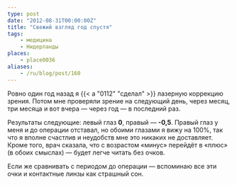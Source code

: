 ```yaml
---
type: post
date: "2012-08-31T00:00:00Z"
title: "Свежий взгляд год спустя"
tags:
    - медицина
    - Нидерланды
places:
    - place0036
aliases:
    - /ru/blog/post/160
---
```


Ровно один год назад я {{< a "0112" "сделал" >}} лазерную коррекцию зрения. Потом мне проверяли зрение на следующий день, через месяц, три месяца и вот вчера — через год — в последний раз.

<!--more-->

Результаты следующие: левый глаз **0**, правый — **-0,5**. Правый глаз у меня и до операции отставал, но обоими глазами я вижу на 100%, так что я вполне счастлив и неудобств мне это никаких не доставляет. Кроме того, врач сказала, что с возрастом «минус» перейдёт в «плюс» (в обоих смыслах) — будет легче читать без очков.

Если же сравнивать с периодом до операции — вспоминаю все эти очки и контактные линзы как страшный сон.
